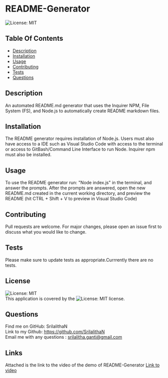 # README-Generator

![License: MIT](https://img.shields.io/badge/License-MIT-yellow.svg)

## Table Of Contents

- [Description](#description)
- [Installation](#installation)
- [Usage](#usage)
- [Contributing](#contributing)
- [Tests](#tests)
- [Questions](#questions)

## Description

An automated README.md generator that uses the Inquirer NPM, File System (FS), and Node.js to automatically create README markdown files.

## Installation

The README generator requires installation of Node.js. Users must also have access to a IDE such as Visual Studio Code with access to the terminal or access to GitBash/Command Line Interface to run Node. Inquirer npm must also be installed.

## Usage

To use the README generator run: "Node index.js" in the terminal, and answer the prompts. After the prompts are answered, open the new README.md created in the current working directory, and preview the README (hit CTRL + Shift + V to preview in Visual Studio Code)

## Contributing

Pull requests are welcome. For major changes, please open an issue first to discuss what you would like to change.

## Tests

Please make sure to update tests as appropriate.Currrently there are no tests.

## License

![License: MIT](https://img.shields.io/badge/License-MIT-yellow.svg) </br>
This application is covered by the ![License: MIT](https://img.shields.io/badge/License-MIT-yellow.svg) license.

## Questions

Find me on GitHub: SrilalithaN </br>
Link to my Github: https://github.com/SrilalithaN </br>
Email me with any questions : srilalitha.ganti@gmail.com

## Links

Attached is the link to the video of the demo of README-Generator [Link to video](https://drive.google.com/file/d/1wZLr-5UPZrACJVxgs6ZjrOxqRQwDWxhx/view)
